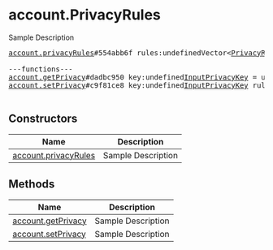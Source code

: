 # account.PrivacyRules

Sample Description

<pre>
<a href="../constructor/account.privacyRules">account.privacyRules</a>#554abb6f rules:undefinedVector&lt;<a href="../type/PrivacyRule.md">PrivacyRule</a>&gt; users:undefinedVector&lt;<a href="../type/User.md">User</a>&gt; = undefined<a href="../type/account.PrivacyRules.md">account.PrivacyRules</a>;

---functions---
<a href="../method/account.getPrivacy">account.getPrivacy</a>#dadbc950 key:undefined<a href="../type/InputPrivacyKey.md">InputPrivacyKey</a> = undefined<a href="../type/account.PrivacyRules.md">account.PrivacyRules</a>;
<a href="../method/account.setPrivacy">account.setPrivacy</a>#c9f81ce8 key:undefined<a href="../type/InputPrivacyKey.md">InputPrivacyKey</a> rules:undefinedVector&lt;<a href="../type/InputPrivacyRule.md">InputPrivacyRule</a>&gt; = undefined<a href="../type/account.PrivacyRules.md">account.PrivacyRules</a>;

</pre>

## Constructors

| Name | Description |
|------|-------------|
| [account.privacyRules](../constructor/account.privacyRules.md) | Sample Description |

## Methods

| Name | Description |
|------|-------------|
| [account.getPrivacy](../method/account.getPrivacy.md) | Sample Description |
| [account.setPrivacy](../method/account.setPrivacy.md) | Sample Description |
